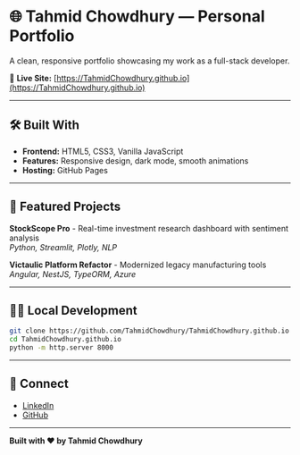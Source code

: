 # 🌐 Tahmid Chowdhury — Personal Portfolio

A clean, responsive portfolio showcasing my work as a full-stack developer.

🔗 **Live Site:** [https://TahmidChowdhury.github.io](https://TahmidChowdhury.github.io)

---

## 🛠️ Built With

- **Frontend:** HTML5, CSS3, Vanilla JavaScript
- **Features:** Responsive design, dark mode, smooth animations
- **Hosting:** GitHub Pages

---

## 🚀 Featured Projects

**StockScope Pro** - Real-time investment research dashboard with sentiment analysis  
*Python, Streamlit, Plotly, NLP*

**Victaulic Platform Refactor** - Modernized legacy manufacturing tools  
*Angular, NestJS, TypeORM, Azure*

---

## 🏃‍♂️ Local Development

```bash
git clone https://github.com/TahmidChowdhury/TahmidChowdhury.github.io
cd TahmidChowdhury.github.io
python -m http.server 8000
```

---

## 🤝 Connect

- [LinkedIn](https://linkedin.com/in/tahmidchowdhury)
- [GitHub](https://github.com/TahmidChowdhury)

---

**Built with ❤️ by Tahmid Chowdhury**
